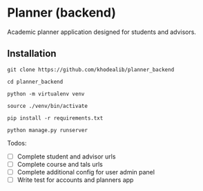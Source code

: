 # Planner (backend)

Academic planner application designed for students and advisors.

## Installation

`git clone https://github.com/khodealib/planner_backend`

`cd planner_backend`

`python -m virtualenv venv`

`source ./venv/bin/activate`

`pip install -r requirements.txt`

`python manage.py runserver`


Todos:

* [ ]  Complete student and advisor urls
* [ ]  Complete course and tals urls
* [ ]  Complete additional config for user admin panel
* [ ]  Write test for accounts and planners app
